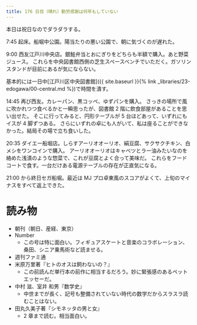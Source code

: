 ```yaml
---
title: 176 日目（晴れ）勤労感謝は何年もしていない
---
```


本日は祝日なのでダラダラする。

7:45 起床。船堀中公園。陽当たりの悪い公園で、朝に気づくのが遅れた。

9:00 西友江戸川中央店。銀鮭弁当とおにぎりをどちらも半額で購入。あと野菜ジュース。
これらを中央図書館西側の芝生スペースベンチでいただく。ガソリンスタンドが目前にあるが気にならない。

基本的には一日中[江戸川区中央図書館]({{ site.baseurl }}{% link _libraries/23-edogawa/00-central.md %})で時間を潰す。

14:45 再び西友。カレーパン、黒コッペ、ゆずパンを購入。
さっきの場所で風に吹かれつつ食べるかと一瞬思ったが、図書館 2 階に飲食部屋があることを思い出せた。
そこに行ってみると、円形テーブルが 5 台ほどあって、いずれにもイスが 4 脚ずつある。
さらにいずれの卓にも人がいて、私は座ることができなかった。結局その場で立ち食いした。

20:35 ダイエー船堀店。しらすアーリオオーリオ、絹豆腐、サクサクチキン、白メシをワンコインで購入。
アーリオオーリオはキャベツとラー油みたいなのを絡めた浅漬のような惣菜で、これが豆腐とよく合って美味だ。
これらをフードコートで食す。一台だけある電源テーブルの存在が正直気になる。

21:00 から終日セガ船堀。最近は MJ プロ卓東風のスコアがよくて、上旬のマイナスをすべて返上できた。

# 読み物

* 朝刊（朝日、産経、東京）
* Number
  * この号は特に面白い。フィギュアスケートと音楽のコラボレーション、桑田、シニア乗馬術など読ませる。
* 週刊ファミ通
* 米原万里著『ヒトのオスは飼わないの？』
  * この前読んだ単行本の前作に相当するだろう。妙に緊張感のあるペットエッセーだ。
* 中村 滋、室井 和男『数学史』
  * 中世までが長く、記号も整備されていない時代の数学だからスラスラ読むことはない。
* 田丸久美子著『シモネッタの男と女』
  * 2 章まで読む。相当面白い。
